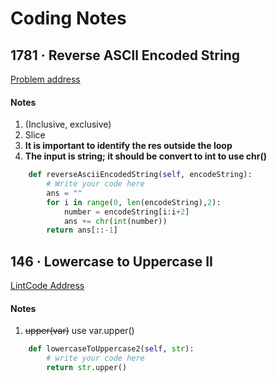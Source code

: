 # Coding Notes

## 1781 · Reverse ASCll Encoded String
[Problem address](https://github.com/xiaotied/learn-coding/blob/master/1781%20%C2%B7%20Reverse%20ASCII%20Encoded%20Strings.py)
#### Notes
1. (Inclusive, exclusive)
2. Slice
3. **It is important to identify the res outside the loop**
4. **The input is string; it should be convert to int to use chr()**

```python
    def reverseAsciiEncodedString(self, encodeString):
        # Write your code here
        ans = ""
        for i in range(0, len(encodeString),2):
            number = encodeString[i:i+2]
            ans += chr(int(number))
        return ans[::-1]
```


## 146 · Lowercase to Uppercase II
[LintCode Address](https://www.lintcode.com/problem/146)
#### Notes
1. ~~upper(var)~~ use var.upper()

```python
    def lowercaseToUppercase2(self, str):
        # write your code here
        return str.upper()
```